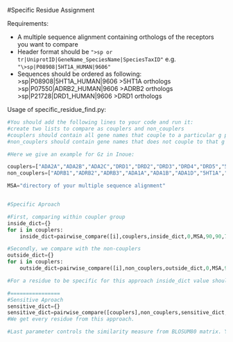 #Specific Residue Assignment

Requirements:
- A multiple sequence alignment containing orthologs of the receptors you want to compare
- Header format should be `">sp or tr|UniprotID|GeneName_SpeciesName|SpeciesTaxID"` e.g. `"\>sp|P08908|5HT1A_HUMAN|9606"`
- Sequences should be ordered as following:
\>sp|P08908|5HT1A_HUMAN|9606
\>5HT1A orthologs
\>sp|P07550|ADRB2_HUMAN|9606
\>ADRB2 orthologs
\>sp|P21728|DRD1_HUMAN|9606
\>DRD1 orthologs

Usage of specific_residue_find.py:

```python
#You should add the following lines to your code and run it:
#create two lists to compare as couplers and non_couplers
#couplers should contain all gene names that couple to a particular g protein
#non_couplers should contain gene names that does not couple to that g protein

#Here we give an example for Gz in Inoue:

couplers=["ADA2A","ADA2B","ADA2C","DRD1","DRD2","DRD3","DRD4","DRD5","5HT1B","5HT1D","5HT1E","5HT2A","5HT2B","5HT2C","5HT4R","5HT6R","5HT7R","HRH1","HRH2","ACM3","ACM5"]
non_couplers=["ADRB1","ADRB2","ADRB3","ADA1A","ADA1B","ADA1D","5HT1A","5HT1F","HRH3","HRH4","ACM1","ACM2","ACM4"]

MSA="directory of your multiple sequence alignment"


#Specific Aproach

#First, comparing within coupler group
inside_dict={}
for i in couplers:
    inside_dict=pairwise_compare([i],couplers,inside_dict,0,MSA,90,90,70,"9606",1)

#Secondly, we compare with the non-couplers
outside_dict={}
for i in couplers:
    outside_dict=pairwise_compare([i],non_couplers,outside_dict,0,MSA,90,90,70,"9606",1)

#For a residue to be specific for this approach inside_dict value should be 0 and outside_dict value should be at leas 1

#================
#Sensitive Aproach
sensitive_dict={}
sensitive_dict=pairwise_compare([couplers],non_couplers,sensitive_dict,0,MSA,90,90,70,"9606",1)
#We get every residue from this approach.

#Last parameter controls the similarity measure from BLOSUM80 matrix. You can disable it by chaingin it to 0.
```

